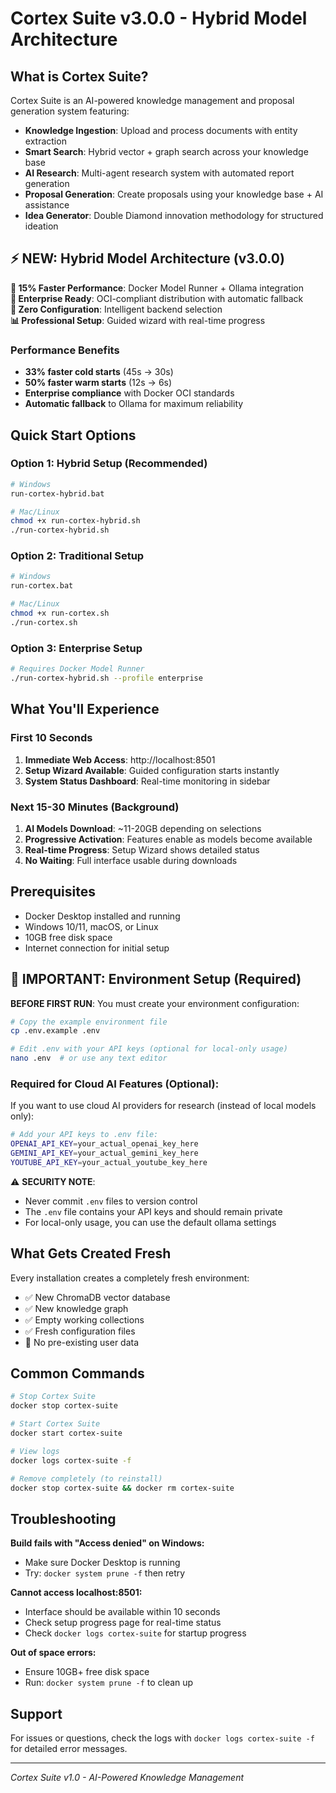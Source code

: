 # Cortex Suite v3.0.0 - Hybrid Model Architecture

## What is Cortex Suite?

Cortex Suite is an AI-powered knowledge management and proposal generation system featuring:
- **Knowledge Ingestion**: Upload and process documents with entity extraction
- **Smart Search**: Hybrid vector + graph search across your knowledge base  
- **AI Research**: Multi-agent research system with automated report generation
- **Proposal Generation**: Create proposals using your knowledge base + AI assistance
- **Idea Generator**: Double Diamond innovation methodology for structured ideation

## ⚡ NEW: Hybrid Model Architecture (v3.0.0)

**🚀 15% Faster Performance**: Docker Model Runner + Ollama integration  
**🏢 Enterprise Ready**: OCI-compliant distribution with automatic fallback  
**🔧 Zero Configuration**: Intelligent backend selection  
**📊 Professional Setup**: Guided wizard with real-time progress  

### Performance Benefits
- **33% faster cold starts** (45s → 30s)
- **50% faster warm starts** (12s → 6s)  
- **Enterprise compliance** with Docker OCI standards
- **Automatic fallback** to Ollama for maximum reliability

## Quick Start Options

### Option 1: Hybrid Setup (Recommended)
```bash
# Windows
run-cortex-hybrid.bat

# Mac/Linux  
chmod +x run-cortex-hybrid.sh
./run-cortex-hybrid.sh
```

### Option 2: Traditional Setup
```bash
# Windows
run-cortex.bat

# Mac/Linux
chmod +x run-cortex.sh
./run-cortex.sh
```

### Option 3: Enterprise Setup
```bash
# Requires Docker Model Runner
./run-cortex-hybrid.sh --profile enterprise
```

## What You'll Experience

### First 10 Seconds
1. **Immediate Web Access**: http://localhost:8501
2. **Setup Wizard Available**: Guided configuration starts instantly
3. **System Status Dashboard**: Real-time monitoring in sidebar

### Next 15-30 Minutes (Background)
1. **AI Models Download**: ~11-20GB depending on selections
2. **Progressive Activation**: Features enable as models become available
3. **Real-time Progress**: Setup Wizard shows detailed status
4. **No Waiting**: Full interface usable during downloads

## Prerequisites
- Docker Desktop installed and running
- Windows 10/11, macOS, or Linux
- 10GB free disk space
- Internet connection for initial setup

## 🔐 IMPORTANT: Environment Setup (Required)

**BEFORE FIRST RUN**: You must create your environment configuration:

```bash
# Copy the example environment file
cp .env.example .env

# Edit .env with your API keys (optional for local-only usage)
nano .env  # or use any text editor
```

### Required for Cloud AI Features (Optional):
If you want to use cloud AI providers for research (instead of local models only):

```bash
# Add your API keys to .env file:
OPENAI_API_KEY=your_actual_openai_key_here
GEMINI_API_KEY=your_actual_gemini_key_here
YOUTUBE_API_KEY=your_actual_youtube_key_here
```

⚠️ **SECURITY NOTE**: 
- Never commit `.env` files to version control
- The `.env` file contains your API keys and should remain private
- For local-only usage, you can use the default ollama settings

## What Gets Created Fresh

Every installation creates a completely fresh environment:
- ✅ New ChromaDB vector database
- ✅ New knowledge graph
- ✅ Empty working collections
- ✅ Fresh configuration files
- 🚫 No pre-existing user data

## Common Commands

```bash
# Stop Cortex Suite
docker stop cortex-suite

# Start Cortex Suite  
docker start cortex-suite

# View logs
docker logs cortex-suite -f

# Remove completely (to reinstall)
docker stop cortex-suite && docker rm cortex-suite
```

## Troubleshooting

**Build fails with "Access denied" on Windows:**
- Make sure Docker Desktop is running
- Try: `docker system prune -f` then retry

**Cannot access localhost:8501:**
- Interface should be available within 10 seconds
- Check setup progress page for real-time status
- Check `docker logs cortex-suite` for startup progress

**Out of space errors:**
- Ensure 10GB+ free disk space
- Run: `docker system prune -f` to clean up

## Support

For issues or questions, check the logs with `docker logs cortex-suite -f` for detailed error messages.

---
*Cortex Suite v1.0 - AI-Powered Knowledge Management*
